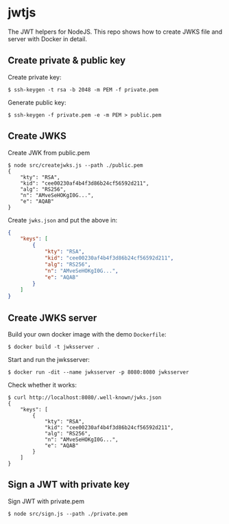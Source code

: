 # jwtjs
The JWT helpers for NodeJS. This repo shows how to create JWKS file and server with Docker in detail.

## Create private & public key
Create private key:
```console
$ ssh-keygen -t rsa -b 2048 -m PEM -f private.pem
```

Generate public key:
```console
$ ssh-keygen -f private.pem -e -m PEM > public.pem
```

## Create JWKS
Create JWK from public.pem
```console
$ node src/createjwks.js --path ./public.pem
{
    "kty": "RSA",
    "kid": "cee00230af4b4f3d86b24cf56592d211",
    "alg": "RS256",
    "n": "AMveSeHOKgI0G...",
    "e": "AQAB"
}
```
Create `jwks.json` and put the above in:
```json
{
    "keys": [
        {
            "kty": "RSA",
            "kid": "cee00230af4b4f3d86b24cf56592d211",
            "alg": "RS256",
            "n": "AMveSeHOKgI0G...",
            "e": "AQAB"
        }
    ]
}
```

## Create JWKS server
Build your own docker image with the demo `Dockerfile`:
```console
$ docker build -t jwksserver .
```
Start and run the jwksserver:
```console
$ docker run -dit --name jwksserver -p 8080:8080 jwksserver
```
Check whether it works:
```console
$ curl http://localhost:8080/.well-known/jwks.json
{
    "keys": [
        {
            "kty": "RSA",
            "kid": "cee00230af4b4f3d86b24cf56592d211",
            "alg": "RS256",
            "n": "AMveSeHOKgI0G...",
            "e": "AQAB"
        }
    ]
}
```

## Sign a JWT with private key
Sign JWT with private.pem
```console
$ node src/sign.js --path ./private.pem
```

